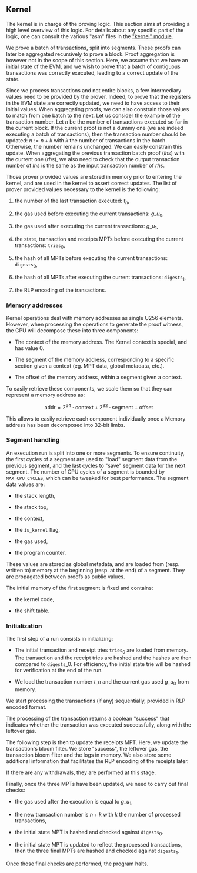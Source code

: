 ## Kernel

The kernel is in charge of the proving logic. This section aims at
providing a high level overview of this logic. For details about any
specific part of the logic, one can consult the various "asm" files in
the ["kernel"
module](https://github.com/0xPolygonZero/plonky2/tree/main/evm/src/cpu/kernel).

We prove a batch of transactions, split into segments. These proofs can
later be aggregated recursively to prove a block. Proof aggregation is
however not in the scope of this section. Here, we assume that we have
an initial state of the EVM, and we wish to prove that a batch of
contiguous transactions was correctly executed, leading to a correct
update of the state.

Since we process transactions and not entire blocks, a few intermediary
values need to be provided by the prover. Indeed, to prove that the
registers in the EVM state are correctly updated, we need to have access
to their initial values. When aggregating proofs, we can also constrain
those values to match from one batch to the next. Let us consider the
example of the transaction number. Let $n$ be the number of transactions
executed so far in the current block. If the current proof is not a
dummy one (we are indeed executing a batch of transactions), then the
transaction number should be updated: $n := n+k$ with $k$ the number of
transactions in the batch. Otherwise, the number remains unchanged. We
can easily constrain this update. When aggregating the previous
transaction batch proof ($lhs$) with the current one ($rhs$), we also
need to check that the output transaction number of $lhs$ is the same as
the input transaction number of $rhs$.

Those prover provided values are stored in memory prior to entering the
kernel, and are used in the kernel to assert correct updates. The list
of prover provided values necessary to the kernel is the following:

1.  the number of the last transaction executed: $t_n$,

2.  the gas used before executing the current transactions: $g\_u_0$,

3.  the gas used after executing the current transactions: $g\_u_1$,

4.  the state, transaction and receipts MPTs before executing the
    current transactions: $\texttt{tries}_0$,

5.  the hash of all MPTs before executing the current transactions:
    $\texttt{digests}_0$,

6.  the hash of all MPTs after executing the current transactions:
    $\texttt{digests}_1$,

7.  the RLP encoding of the transactions.

### Memory addresses

Kernel operations deal with memory addresses as single U256 elements.
However, when processing the operations to generate the proof witness,
the CPU will decompose these into three components:

-   The context of the memory address. The Kernel context is special,
    and has value 0.

-   The segment of the memory address, corresponding to a specific
    section given a context (eg. MPT data, global metadata, etc.).

-   The offset of the memory address, within a segment given a context.

To easily retrieve these components, we scale them so that they can
represent a memory address as:

$$\mathrm{addr} = 2^{64} \cdot \mathrm{context} + 2^{32} \cdot \mathrm{segment} + \mathrm{offset}$$

This allows to easily retrieve each component individually once a Memory
address has been decomposed into 32-bit limbs.

### Segment handling

An execution run is split into one or more segments. To ensure
continuity, the first cycles of a segment are used to \"load\" segment
data from the previous segment, and the last cycles to \"save\" segment
data for the next segment. The number of CPU cycles of a segment is
bounded by `MAX_CPU_CYCLES`, which can be tweaked for best performance.
The segment data values are:

-   the stack length,

-   the stack top,

-   the context,

-   the `is_kernel` flag,

-   the gas used,

-   the program counter.

These values are stored as global metadata, and are loaded from (resp.
written to) memory at the beginning (resp. at the end) of a segment.
They are propagated between proofs as public values.

The initial memory of the first segment is fixed and contains:

-   the kernel code,

-   the shift table.

### Initialization

The first step of a run consists in initializing:

-   The initial transaction and receipt tries $\texttt{tries}_0$ are
    loaded from memory. The transaction and the receipt tries are hashed
    and the hashes are then compared to $\texttt{digests}\_0$. For
    efficiency, the initial state trie will be hashed for verification
    at the end of the run.

-   We load the transaction number $t\_n$ and the current gas used
    $g\_u_0$ from memory.

We start processing the transactions (if any) sequentially, provided in
RLP encoded format.

The processing of the transaction returns a boolean "success" that
indicates whether the transaction was executed successfully, along with
the leftover gas.

The following step is then to update the receipts MPT. Here, we update
the transaction's bloom filter. We store "success", the leftover gas,
the transaction bloom filter and the logs in memory. We also store some
additional information that facilitates the RLP encoding of the receipts
later.

If there are any withdrawals, they are performed at this stage.

Finally, once the three MPTs have been updated, we need to carry out
final checks:

-   the gas used after the execution is equal to $g\_u_1$,

-   the new transaction number is $n + k$ with $k$ the number of
    processed transactions,

-   the initial state MPT is hashed and checked against
    $\texttt{digests}_0$.

-   the initial state MPT is updated to reflect the processed
    transactions, then the three final MPTs are hashed and checked
    against $\texttt{digests}_1$.

Once those final checks are performed, the program halts.